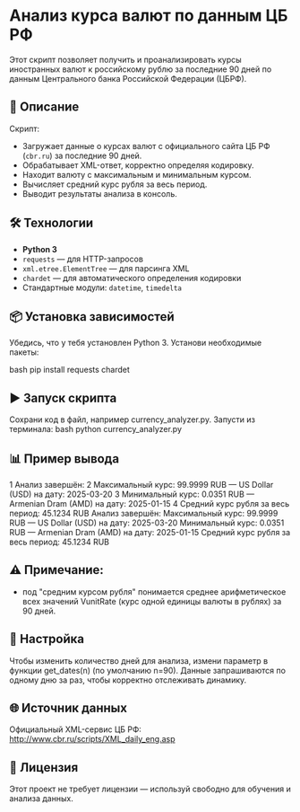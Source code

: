 # Анализ курса валют по данным ЦБ РФ

Этот скрипт позволяет получить и проанализировать курсы иностранных валют к российскому рублю за последние 90 дней по данным Центрального банка Российской Федерации (ЦБРФ).

## 📌 Описание

Скрипт:
- Загружает данные о курсах валют с официального сайта ЦБ РФ (`cbr.ru`) за последние 90 дней.
- Обрабатывает XML-ответ, корректно определяя кодировку.
- Находит валюту с максимальным и минимальным курсом.
- Вычисляет средний курс рубля за весь период.
- Выводит результаты анализа в консоль.

## 🛠 Технологии

- **Python 3**
- `requests` — для HTTP-запросов
- `xml.etree.ElementTree` — для парсинга XML
- `chardet` — для автоматического определения кодировки
- Стандартные модули: `datetime`, `timedelta`

## 📦 Установка зависимостей

Убедись, что у тебя установлен Python 3. Установи необходимые пакеты:

bash
pip install requests chardet
## ▶️ Запуск скрипта
Сохрани код в файл, например currency_analyzer.py.
Запусти из терминала:
bash
python currency_analyzer.py

## 📊 Пример вывода

1 Анализ завершён:
2 Максимальный курс: 99.9999 RUB — US Dollar (USD) на дату: 2025-03-20
3 Минимальный курс: 0.0351 RUB — Armenian Dram (AMD) на дату: 2025-01-15
4 Средний курс рубля за весь период: 45.1234 RUB
Анализ завершён:
Максимальный курс: 99.9999 RUB — US Dollar (USD) на дату: 2025-03-20
Минимальный курс: 0.0351 RUB — Armenian Dram (AMD) на дату: 2025-01-15
Средний курс рубля за весь период: 45.1234 RUB
## ⚠️ Примечание: 
- под "средним курсом рубля" понимается среднее арифметическое всех значений VunitRate (курс одной единицы валюты в рублях) за 90 дней. 

##  🔧 Настройка

Чтобы изменить количество дней для анализа, измени параметр в функции get_dates(n) (по умолчанию n=90).
Данные запрашиваются по одному дню за раз, чтобы корректно отслеживать динамику.
## 🌐 Источник данных

Официальный XML-сервис ЦБ РФ:
http://www.cbr.ru/scripts/XML_daily_eng.asp

## 📄 Лицензия
Этот проект не требует лицензии — используй свободно для обучения и анализа данных.

